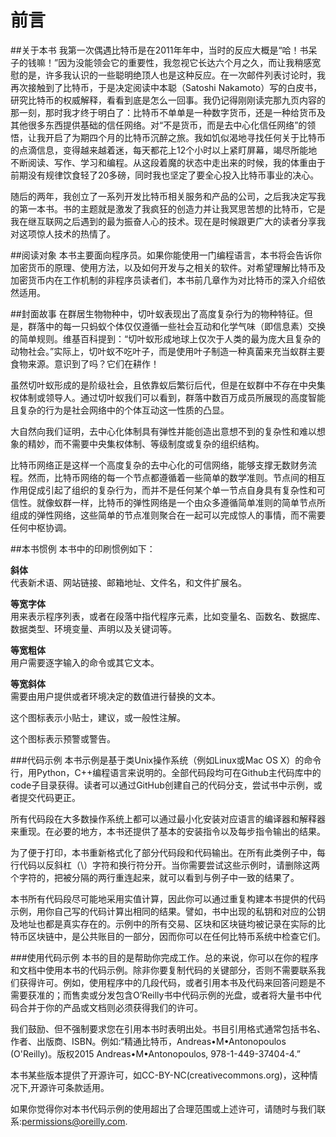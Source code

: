 # 前言

##关于本书
我第一次偶遇比特币是在2011年年中，当时的反应大概是“哈！书呆子的钱嘛！”因为没能领会它的重要性，我忽视它长达六个月之久，而让我稍感宽慰的是，许多我认识的一些聪明绝顶人也是这种反应。在一次邮件列表讨论时，我再次接触到了比特币，于是决定阅读中本聪（Satoshi Nakamoto）写的白皮书，研究比特币的权威解释，看看到底是怎么一回事。我仍记得刚刚读完那九页内容的那一刻，那时我才终于明白了：比特币不单单是一种数字货币，还是一种给货币及其他很多东西提供基础的信任网络。对“不是货币，而是去中心化信任网络”的领悟，让我开启了为期四个月的比特币沉醉之旅。我如饥似渴地寻找任何关于比特币的点滴信息，变得越来越着迷，每天都花上12个小时以上紧盯屏幕，竭尽所能地不断阅读、写作、学习和编程。从这段着魔的状态中走出来的时候，我的体重由于前期没有规律饮食轻了20多磅，同时我也坚定了要全心投入比特币事业的决心。

随后的两年，我创立了一系列开发比特币相关服务和产品的公司，之后我决定写我的第一本书。书的主题就是激发了我疯狂的创造力并让我冥思苦想的比特币，它是我在继互联网之后遇到的最为振奋人心的技术。现在是时候跟更广大的读者分享我对这项惊人技术的热情了。

##阅读对象
本书主要面向程序员。如果你能使用一门编程语言，本书将会告诉你加密货币的原理、使用方法，以及如何开发与之相关的软件。对希望理解比特币及加密货币内在工作机制的非程序员读者们，本书前几章作为对比特币的深入介绍依然适用。

##封面故事
在群居生物物种中，切叶蚁表现出了高度复杂行为的物种特征。但是，群落中的每一只蚂蚁个体仅仅遵循一些社会互动和化学气味（即信息素）交换的简单规则。维基百科提到：“切叶蚁形成地球上仅次于人类的最为庞大且复杂的动物社会。”实际上，切叶蚁不吃叶子，而是使用叶子制造一种真菌来充当蚁群主要食物来源。意识到了吗？它们在耕作！

虽然切叶蚁形成的是阶级社会，且依靠蚁后繁衍后代，但是在蚁群中不存在中央集权体制或领导人。通过切叶蚁我们可以看到，群落中数百万成员所展现的高度智能且复杂的行为是社会网络中的个体互动这一性质的凸显。

大自然向我们证明，去中心化体制具有弹性并能创造出意想不到的复杂性和难以想象的精妙，而不需要中央集权体制、等级制度或复杂的组织结构。

比特币网络正是这样一个高度复杂的去中心化的可信网络，能够支撑无数财务流程。然而，比特币网络的每一个节点都遵循着一些简单的数学准则。节点间的相互作用促成引起了组织的复杂行为，而并不是任何某个单一节点自身具有复杂性和可信性。就像蚁群一样，比特币的弹性网络是一个由众多遵循简单准则的简单节点所组成的弹性网络，这些简单的节点准则聚合在一起可以完成惊人的事情，而不需要任何中枢协调。

##本书惯例
本书中的印刷惯例如下：

**斜体**
<br>代表新术语、网站链接、邮箱地址、文件名，和文件扩展名。

**等宽字体**
<br>用来表示程序列表，或者在段落中指代程序元素，比如变量名、函数名、数据库、数据类型、环境变量、声明以及关键词等。

**等宽粗体**
<br>用户需要逐字输入的命令或其它文本。

**等宽斜体**
<br>需要由用户提供或者环境决定的数值进行替换的文本。

这个图标表示小贴士，建议，或一般性注解。

这个图标表示预警或警告。

###代码示例
本书示例是基于类Unix操作系统（例如Linux或Mac OS X）的命令行，用Python，C++编程语言来说明的。全部代码段均可在Github主代码库中的code子目录获得。读者可以通过GitHub创建自己的代码分支，尝试书中示例，或者提交代码更正。

所有代码段在大多数操作系统上都可以通过最小化安装对应语言的编译器和解释器来重现。在必要的地方，本书还提供了基本的安装指令以及每步指令输出的结果。

为了便于打印，本书重新格式化了部分代码段和代码输出。在所有此类例子中，每行代码以反斜杠（\）字符和换行符分开。当你需要尝试这些示例时，请删除这两个字符的，把被分隔的两行重连起来，就可以看到与例子中一致的结果了。

本书所有代码段尽可能地采用实值计算，因此你可以通过重复构建本书提供的代码示例，用你自己写的代码计算出相同的结果。譬如，书中出现的私钥和对应的公钥及地址也都是真实存在的。示例中的所有交易、区块和区块链均被记录在实际的比特币区块链中，是公共账目的一部分，因而你可以在任何比特币系统中检查它们。

###使用代码示例
本书的目的是帮助你完成工作。总的来说，你可以在你的程序和文档中使用本书的代码示例。除非你要复制代码的关键部分，否则不需要联系我们获得许可。例如，使用程序中的几段代码，或者引用本书及代码来回答问题是不需要获准的；而售卖或分发包含O’Reilly书中代码示例的光盘，或者将大量书中代码合并于你的产品或文档则必须获得我们的许可。

我们鼓励、但不强制要求您在引用本书时表明出处。书目引用格式通常包括书名、作者、出版商、ISBN。例如:“精通比特币，Andreas•M•Antonopoulos (O'Reilly)。版权2015 Andreas•M•Antonopoulos, 978-1-449-37404-4.”

本书某些版本提供了开源许可，如CC-BY-NC(creativecommons.org)，这种情况下,开源许可条款适用。

如果你觉得你对本书代码示例的使用超出了合理范围或上述许可，请随时与我们联系:permissions@oreilly.com.


